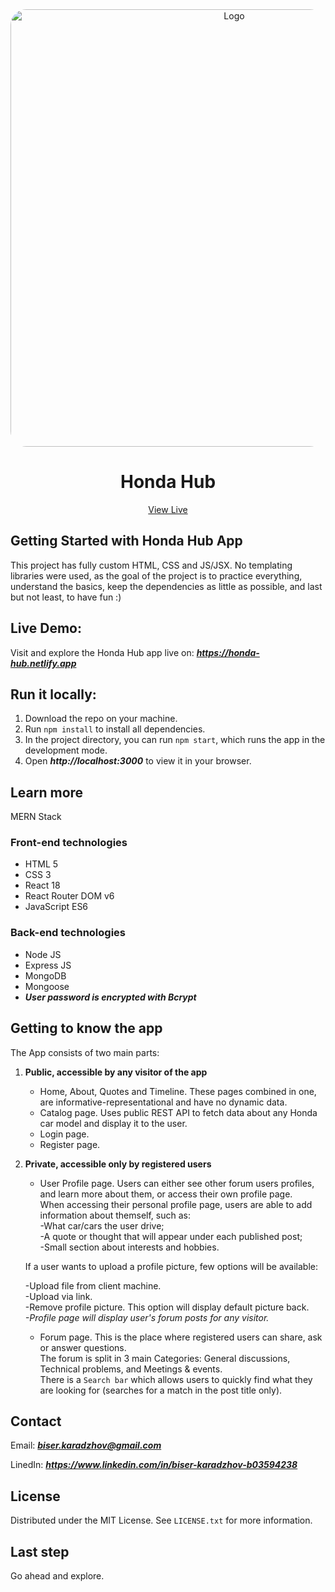<div align="center">
  <img src="https://res.cloudinary.com/dio4dx3uy/image/upload/v1661116566/honda-hub/HH-thumbnail_cc7aiy.png" alt="Logo" width="700" style="border-radius:25px">
  </br>
  <h1 align="center" color="#48dbfb">Honda Hub</h1>
  <a align="center" href="https://honda-hub.netlify.app">View Live</a>
</div>


## Getting Started with Honda Hub App

This project has fully custom HTML, CSS and JS/JSX. No templating libraries were used, as the goal of the project is to practice everything, understand the basics, keep the dependencies as little as possible, and last but not least, to have fun :)

## Live Demo:

Visit and explore the Honda Hub app live on: ***https://honda-hub.netlify.app***

## Run it locally:

1. Download the repo on your machine.
2. Run `npm install` to install all dependencies. 
2. In the project directory, you can run `npm start`, which runs the app in the development mode.  
3. Open ***http://localhost:3000*** to view it in your browser.  

## Learn more

MERN Stack

### Front-end technologies

- HTML 5
- CSS 3
- React 18
- React Router DOM v6
- JavaScript ES6

### Back-end technologies

- Node JS
- Express JS
- MongoDB
- Mongoose  
- ***User password is encrypted with Bcrypt***

## Getting to know the app

The App consists of two main parts:

1. **Public, accessible by any visitor of the app**
    - Home, About, Quotes and Timeline. These pages combined in one, are informative-representational and have no dynamic data.
    - Catalog page. Uses public REST API to fetch data about any Honda car model and display it to the user.
    - Login page.
    - Register page.  

2. **Private, accessible only by registered users**
    - User Profile page. Users can either see other forum users profiles, and learn more about them, or access their own profile page.  
    When accessing their personal profile page, users are able to add information about themself, such as:  
    -What car/cars the user drive;  
    -A quote or thought that will appear under each published post;  
    -Small section about interests and hobbies.  

    If a user wants to upload a profile picture, few options will be available:  

    -Upload file from client machine.  
    -Upload via link.  
    -Remove profile picture. This option will display default picture back.  
    *-Profile page will display user's forum posts for any visitor.*  
  
    - Forum page. This is the place where registered users can share, ask or answer questions.  
    The forum is split in 3 main Categories: General discussions, Technical problems, and Meetings & events.  
    There is a `Search bar` which allows users to quickly find what they are looking for (searches for a match in the post title only).

## Contact

Email: ***biser.karadzhov@gmail.com***  

LinedIn: ***https://www.linkedin.com/in/biser-karadzhov-b03594238***

## License

Distributed under the MIT License. See `LICENSE.txt` for more information.

## Last step

Go ahead and explore.
